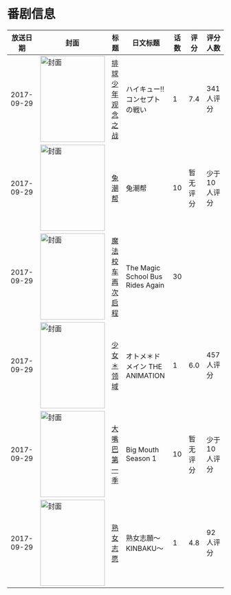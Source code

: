 # 番剧信息

|放送日期|封面|标题|日文标题|话数|评分|评分人数|
|---|---|---|---|---|---|---|
|2017-09-29|<img src="https://lain.bgm.tv/pic/cover/c/cc/27/211523_4V4ZV.jpg" alt="封面" style="width:150px;height:200px;object-fit:cover;">|[排球少年 观念之战](https://bangumi.tv/subject/211523)|ハイキュー!! コンセプトの戦い|1|7.4|341人评分|
|2017-09-29|<img src="https://lain.bgm.tv/pic/cover/c/4d/f9/226766_R4iNn.jpg" alt="封面" style="width:150px;height:200px;object-fit:cover;">|[兔潮帮](https://bangumi.tv/subject/226766)|兔潮帮|10|暂无评分|少于10人评分|
|2017-09-29|<img src="https://lain.bgm.tv/pic/cover/c/49/5d/523968_4JoH3.jpg" alt="封面" style="width:150px;height:200px;object-fit:cover;">|[魔法校车再次启程](https://bangumi.tv/subject/523968)|The Magic School Bus Rides Again|30|||
|2017-09-29|<img src="https://bangumi.tv/img/no_icon_subject.png" alt="封面" style="width:150px;height:200px;object-fit:cover;">|[少女＊领域](https://bangumi.tv/subject/218434)|オトメ＊ドメイン THE ANIMATION|1|6.0|457人评分|
|2017-09-29|<img src="https://lain.bgm.tv/pic/cover/c/c8/e7/336230_11O9M.jpg" alt="封面" style="width:150px;height:200px;object-fit:cover;">|[大嘴巴 第一季](https://bangumi.tv/subject/336230)|Big Mouth Season 1|10|暂无评分|少于10人评分|
|2017-09-29|<img src="https://bangumi.tv/img/no_icon_subject.png" alt="封面" style="width:150px;height:200px;object-fit:cover;">|[熟女志愿](https://bangumi.tv/subject/225771)|熟女志願～KINBAKU～|1|4.8|92人评分|
